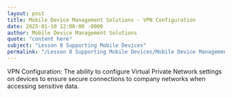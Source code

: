 ```yaml
---
layout: post
title: Mobile Device Management Solutions - VPN Configuration
date: 2025-01-10 12:00:00 -0000
author: Mobile Device Management Solutions
quote: "content here"
subject: "Lesson 8 Supporting Mobile Devices"
permalink: "/Lesson 8 Supporting Mobile Devices/Mobile Device Management Solutions/Mobile Device Management Solutions - VPN Configuration"
---
```


VPN Configuration: The ability to configure Virtual Private Network settings on devices to ensure secure connections to company networks when accessing sensitive data.
